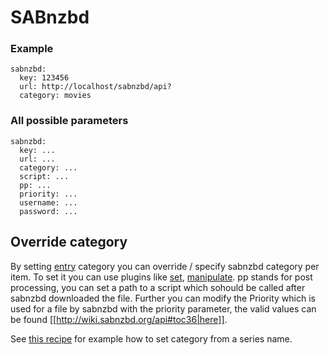 # SABnzbd

### Example

```
sabnzbd:
  key: 123456
  url: http://localhost/sabnzbd/api?
  category: movies
```

### All possible parameters

```
sabnzbd:
  key: ...
  url: ...
  category: ...
  script: ...
  pp: ...
  priority: ...
  username: ...
  password: ...
```

## Override category

By setting [entry](/Entry) category you can override / specify sabnzbd category per item. To set it you can use plugins like [set](/Plugins/set), [manipulate](/Plugins/manipulate). pp stands for post processing, you can set a path to a script which sohould be called after sabnzbd downloaded the file. Further you can modify the Priority which is used for a file by sabnzbd with the priority parameter, the valid values can be found [[http://wiki.sabnzbd.org/api#toc36|here]].

See [this recipe](/Cookbook/Series/SeriesSabNZBd) for example how to set category from a series name.